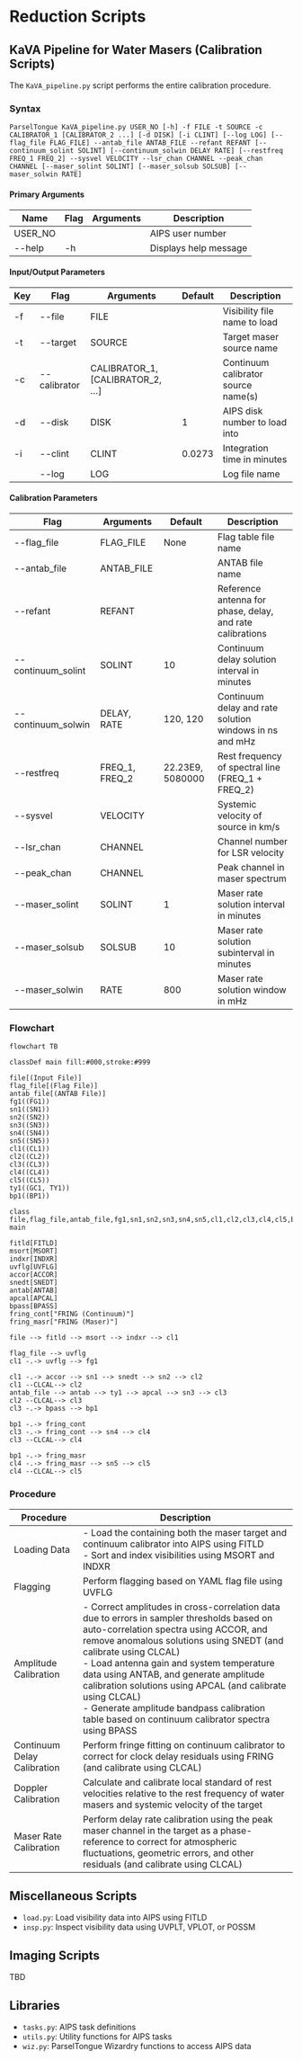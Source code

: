 # Reduction Scripts

## KaVA Pipeline for Water Masers (Calibration Scripts)

The `KaVA_pipeline.py` script performs the entire calibration procedure.

### Syntax

```
ParselTongue KaVA_pipeline.py USER_NO [-h] -f FILE -t SOURCE -c CALIBRATOR_1 [CALIBRATOR_2 ...] [-d DISK] [-i CLINT] [--log LOG] [--flag_file FLAG_FILE] --antab_file ANTAB_FILE --refant REFANT [--continuum_solint SOLINT] [--continuum_solwin DELAY RATE] [--restfreq FREQ_1 FREQ_2] --sysvel VELOCITY --lsr_chan CHANNEL --peak_chan CHANNEL [--maser_solint SOLINT] [--maser_solsub SOLSUB] [--maser_solwin RATE]
```

#### Primary Arguments

| Name    | Flag | Arguments | Description           |
| ------- | ---- | --------- | --------------------- |
| USER_NO |      |           | AIPS user number      |
| --help  | -h   |           | Displays help message |

#### Input/Output Parameters

| Key | Flag         | Arguments                       | Default | Description                         |
| --- | ------------ | ------------------------------- | ------- | ----------------------------------- |
| -f  | --file       | FILE                            |         | Visibility file name to load        |
| -t  | --target     | SOURCE                          |         | Target maser source name            |
| -c  | --calibrator | CALIBRATOR_1, [CALIBRATOR_2, …] |         | Continuum calibrator source name(s) |
| -d  | --disk       | DISK                            | 1       | AIPS disk number to load into       |
| -i  | --clint      | CLINT                           | 0.0273  | Integration time in minutes         |
|     | --log        | LOG                             |         | Log file name                       |

#### Calibration Parameters

| Flag               | Arguments      | Default          | Description                                               |
| ------------------ | -------------- | ---------------- | --------------------------------------------------------- |
| --flag_file        | FLAG_FILE      | None             | Flag table file name                                      |
| --antab_file       | ANTAB_FILE     |                  | ANTAB file name                                           |
| --refant           | REFANT         |                  | Reference antenna for phase, delay, and rate calibrations |
| --continuum_solint | SOLINT         | 10               | Continuum delay solution interval in minutes              |
| --continuum_solwin | DELAY, RATE    | 120, 120         | Continuum delay and rate solution windows in ns and mHz   |
| --restfreq         | FREQ_1, FREQ_2 | 22.23E9, 5080000 | Rest frequency of spectral line (FREQ_1 + FREQ_2)         |
| --sysvel           | VELOCITY       |                  | Systemic velocity of source in km/s                       |
| --lsr_chan         | CHANNEL        |                  | Channel number for LSR velocity                           |
| --peak_chan        | CHANNEL        |                  | Peak channel in maser spectrum                            |
| --maser_solint     | SOLINT         | 1                | Maser rate solution interval in minutes                   |
| --maser_solsub     | SOLSUB         | 10               | Maser rate solution subinterval in minutes                |
| --maser_solwin     | RATE           | 800              | Maser rate solution window in mHz                         |

### Flowchart

```mermaid
flowchart TB

classDef main fill:#000,stroke:#999

file[(Input File)]
flag_file[(Flag File)]
antab_file[(ANTAB File)]
fg1((FG1))
sn1((SN1))
sn2((SN2))
sn3((SN3))
sn4((SN4))
sn5((SN5))
cl1((CL1))
cl2((CL2))
cl3((CL3))
cl4((CL4))
cl5((CL5))
ty1((GC1, TY1))
bp1((BP1))

class file,flag_file,antab_file,fg1,sn1,sn2,sn3,sn4,sn5,cl1,cl2,cl3,cl4,cl5,bp1 main

fitld[FITLD]
msort[MSORT]
indxr[INDXR]
uvflg[UVFLG]
accor[ACCOR]
snedt[SNEDT]
antab[ANTAB]
apcal[APCAL]
bpass[BPASS]
fring_cont["FRING (Continuum)"]
fring_masr["FRING (Maser)"]

file --> fitld --> msort --> indxr --> cl1

flag_file --> uvflg
cl1 -.-> uvflg --> fg1

cl1 -.-> accor --> sn1 --> snedt --> sn2 --> cl2
cl1 --CLCAL--> cl2
antab_file --> antab --> ty1 --> apcal --> sn3 --> cl3
cl2 --CLCAL--> cl3
cl3 -.-> bpass --> bp1

bp1 -.-> fring_cont
cl3 -.-> fring_cont --> sn4 --> cl4
cl3 --CLCAL--> cl4

bp1 -.-> fring_masr
cl4 -.-> fring_masr --> sn5 --> cl5
cl4 --CLCAL--> cl5
```
### Procedure

| Procedure                   | Description                                                                                                                                                                                                                                                                                                                                                                                                                                                        |
| --------------------------- | ------------------------------------------------------------------------------------------------------------------------------------------------------------------------------------------------------------------------------------------------------------------------------------------------------------------------------------------------------------------------------------------------------------------------------------------------------------------ |
| Loading Data                | - Load the containing both the maser target and continuum calibrator into AIPS using FITLD<br>- Sort and index visibilities using MSORT and INDXR                                                                                                                                                                                                                                                                                                                  |
| Flagging                    | Perform flagging based on YAML flag file using UVFLG                                                                                                                                                                                                                                                                                                                                                                                                               |
| Amplitude Calibration       | - Correct amplitudes in cross-correlation data due to errors in sampler thresholds based on auto-correlation spectra using ACCOR, and remove anomalous solutions using SNEDT (and calibrate using CLCAL)<br>- Load antenna gain and system temperature data using ANTAB, and generate amplitude calibration solutions using APCAL (and calibrate using CLCAL)<br>- Generate amplitude bandpass calibration table based on continuum calibrator spectra using BPASS |
| Continuum Delay Calibration | Perform fringe fitting on continuum calibrator to correct for clock delay residuals using FRING (and calibrate using CLCAL)                                                                                                                                                                                                                                                                                                                                        |
| Doppler Calibration         | Calculate and calibrate local standard of rest velocities relative to the rest frequency of water masers and systemic velocity of the target                                                                                                                                                                                                                                                                                                                       |
| Maser Rate Calibration      | Perform delay rate calibration using the peak maser channel in the target as a phase-reference to correct for atmospheric fluctuations, geometric errors, and other residuals (and calibrate using CLCAL)                                                                                                                                                                                                                                                          |

## Miscellaneous Scripts

- `load.py`: Load visibility data into AIPS using FITLD
- `insp.py`: Inspect visibility data using UVPLT, VPLOT, or POSSM

## Imaging Scripts

TBD

## Libraries

- `tasks.py`: AIPS task definitions
- `utils.py`: Utility functions for AIPS tasks
- `wiz.py`: ParselTongue Wizardry functions to access AIPS data

